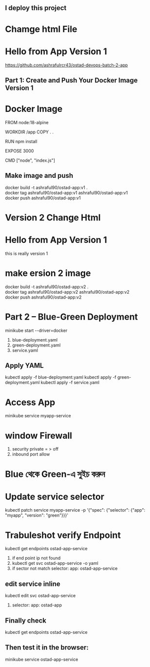 ## I deploy this project 

# Chamge html File 
<h1>Hello from App Version 1</h1>

https://github.com/ashrafulrcr43/ostad-devops-batch-2-app
## Part 1: Create and Push Your Docker Image Version 1 
# Docker Image 
FROM node:18-alpine

WORKDIR /app
COPY . .

RUN npm install

EXPOSE 3000

CMD ["node", "index.js"]

## Make image and push 
docker build -t ashraful90/ostad-app:v1 . <br>
docker tag ashraful90/ostad-app:v1 ashraful90/ostad-app:v1 <br>
docker push ashraful90/ostad-app:v1 <br>
# Version 2 Change Html 
<h1>Hello from App Version 1</h1> 
<p>this is really version 1 <h1>

# make ersion 2 image 

docker build -t ashraful90/ostad-app:v2 . <br>
docker tag ashraful90/ostad-app:v2 ashraful90/ostad-app:v2 <br>
docker push ashraful90/ostad-app:v2 <br>

# Part 2 – Blue-Green Deployment
minikube start --driver=docker <br>
1. blue-deployment.yaml
2. green-deployment.yaml
3. service.yaml

## Apply YAML
kubectl apply -f blue-deployment.yaml
kubectl apply -f green-deployment.yaml
kubectl apply -f service.yaml

# Access App
minikube service myapp-service

# window Firewall 
1. security private = > off
2. inbound port allow

# Blue থেকে Green-এ সুইচ করুন
# Update service selector
kubectl patch service myapp-service -p '{"spec": {"selector": {"app": "myapp", "version": "green"}}}'

# Trabuleshot verify Endpoint
kubectl get endpoints ostad-app-service
1. if end point ip not found 
2. kubectl get svc ostad-app-service -o yaml
3. if sector not match 
selector:
    app: ostad-app-service
## edit service inline 
kubectl edit svc ostad-app-service
1. selector:
    app: ostad-app
## Finally check 
kubectl get endpoints ostad-app-service

## Then test it in the browser:
minikube service ostad-app-service



